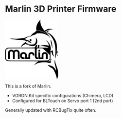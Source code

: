 # Marlin 3D Printer Firmware

<img align="top" width=175 src="buildroot/share/pixmaps/logo/marlin-250.png" />

This is a fork of Marlin.

- VORON Kit specific configurations (Chimera, LCD)
- Configured for BLTouch on Servo port 1 (2nd port)

Generally updated with RCBugFix quite often.
